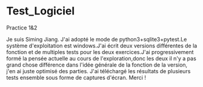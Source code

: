 # Test_Logiciel
Practice 1&2

Je suis Siming Jiang. J'ai adopté le mode de python3+sqlite3+pytest.Le système d'exploitation est windows.J'ai écrit deux versions différentes de la fonction et de multiples tests pour les deux exercices.J'ai progressivement formé la pensée actuelle au cours de l'exploration,donc les deux il n'y a pas grand chose différence dans l'idée générale de la fonction de la version, j'en ai juste optimisé des parties. J'ai téléchargé les résultats de plusieurs tests ensemble sous forme de captures d'écran. Merci !
